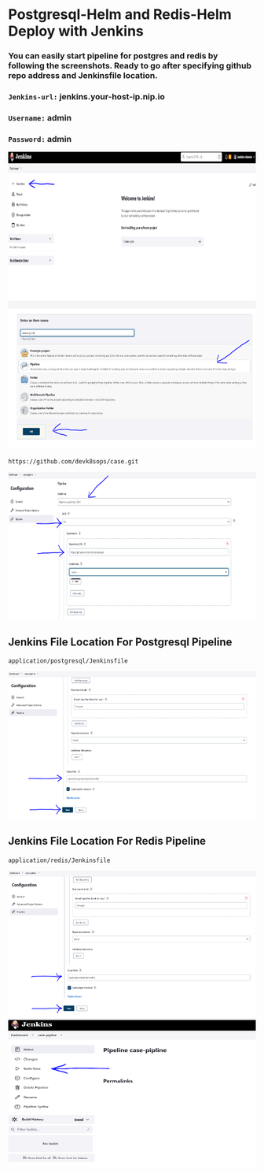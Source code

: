 # Postgresql-Helm and Redis-Helm Deploy with Jenkins


### You can easily start pipeline for postgres and redis by following the screenshots. Ready to go after specifying github repo address and Jenkinsfile location.


### `Jenkins-url:` jenkins.your-host-ip.nip.io   
### `Username:` admin   
### `Password:` admin


<img src="../images/pipline-6.PNG" width=800 height=300>

<img src="../images/pipline-1.PNG" width=800 height=300>

```
https://github.com/devk8sops/case.git

```

<img src="../images/pipline-2.PNG" width=800 height=300>


## Jenkins File Location For Postgresql Pipeline
```
application/postgresql/Jenkinsfile

```

<img src="../images/pipline-3.PNG" width=800 height=300>


## Jenkins File Location For Redis Pipeline
```
application/redis/Jenkinsfile

```

<img src="../images/pipline-4.PNG" width=800 height=300>


<img src="../images/pipline-5.PNG" width=800 height=300>






